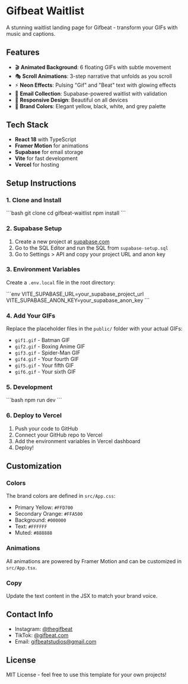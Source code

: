 # Gifbeat Waitlist

A stunning waitlist landing page for Gifbeat - transform your GIFs with music and captions.

## Features

- 🎬 **Animated Background**: 6 floating GIFs with subtle movement
- 🎭 **Scroll Animations**: 3-step narrative that unfolds as you scroll
- ⚡ **Neon Effects**: Pulsing "Gif" and "Beat" text with glowing effects
- 📧 **Email Collection**: Supabase-powered waitlist with validation
- 📱 **Responsive Design**: Beautiful on all devices
- 🎨 **Brand Colors**: Elegant yellow, black, white, and grey palette

## Tech Stack

- **React 18** with TypeScript
- **Framer Motion** for animations
- **Supabase** for email storage
- **Vite** for fast development
- **Vercel** for hosting

## Setup Instructions

### 1. Clone and Install

\`\`\`bash
git clone <your-repo-url>
cd gifbeat-waitlist
npm install
\`\`\`

### 2. Supabase Setup

1. Create a new project at [supabase.com](https://supabase.com)
2. Go to the SQL Editor and run the SQL from `supabase-setup.sql`
3. Go to Settings > API and copy your project URL and anon key

### 3. Environment Variables

Create a `.env.local` file in the root directory:

\`\`\`env
VITE_SUPABASE_URL=your_supabase_project_url
VITE_SUPABASE_ANON_KEY=your_supabase_anon_key
\`\`\`

### 4. Add Your GIFs

Replace the placeholder files in the `public/` folder with your actual GIFs:
- `gif1.gif` - Batman GIF
- `gif2.gif` - Boxing Anime GIF  
- `gif3.gif` - Spider-Man GIF
- `gif4.gif` - Your fourth GIF
- `gif5.gif` - Your fifth GIF
- `gif6.gif` - Your sixth GIF

### 5. Development

\`\`\`bash
npm run dev
\`\`\`

### 6. Deploy to Vercel

1. Push your code to GitHub
2. Connect your GitHub repo to Vercel
3. Add the environment variables in Vercel dashboard
4. Deploy!

## Customization

### Colors
The brand colors are defined in `src/App.css`:
- Primary Yellow: `#FFD700`
- Secondary Orange: `#FFA500`
- Background: `#000000`
- Text: `#FFFFFF`
- Muted: `#888888`

### Animations
All animations are powered by Framer Motion and can be customized in `src/App.tsx`.

### Copy
Update the text content in the JSX to match your brand voice.

## Contact Info

- Instagram: [@thegifbeat](https://instagram.com/thegifbeat)
- TikTok: [@gifbeat.com](https://tiktok.com/@gifbeat.com)
- Email: gifbeatstudios@gmail.com

## License

MIT License - feel free to use this template for your own projects!
